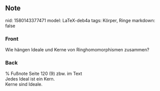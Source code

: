 ## Note
nid: 1580143377471
model: LaTeX-deb4a
tags: Körper, Ringe
markdown: false

### Front
Wie hängen Ideale und Kerne von Ringhomomorphismen zusammen?

### Back
<div>% Fußnote Seite 120 (9) zbw. im Text </div><div>
</div>Jedes Ideal ist ein Kern.<div>
</div><div>Kerne sind Ideale.</div>
